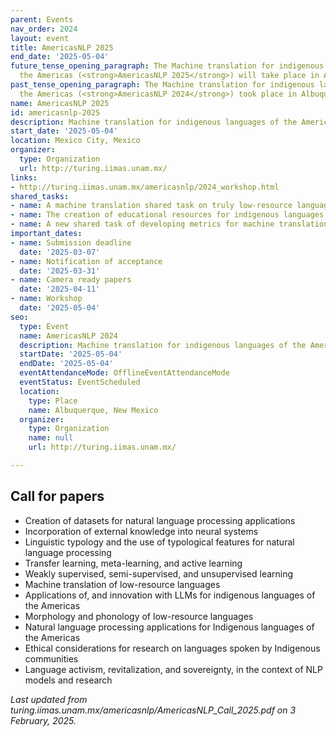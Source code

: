 ```yaml
---
parent: Events
nav_order: 2024
layout: event
title: AmericasNLP 2025
end_date: '2025-05-04'
future_tense_opening_paragraph: The Machine translation for indigenous languages of
  the Americas (<strong>AmericasNLP 2025</strong>) will take place in Albuquerque, New Mexico on 4 May, 2025.
past_tense_opening_paragraph: The Machine translation for indigenous languages of
  the Americas (<strong>AmericasNLP 2024</strong>) took place in Albuquerque, New Mexico on 4 May, 2025.
name: AmericasNLP 2025
id: americasnlp-2025
description: Machine translation for indigenous languages of the Americas
start_date: '2025-05-04'
location: Mexico City, Mexico
organizer:
  type: Organization
  url: http://turing.iimas.unam.mx/
links:
- http://turing.iimas.unam.mx/americasnlp/2024_workshop.html
shared_tasks:
- name: A machine translation shared task on truly low-resource languages.
- name: The creation of educational resources for indigenous languages.
- name: A new shared task of developing metrics for machine translation in indigenous languages.
important_dates:
- name: Submission deadline
  date: '2025-03-07'
- name: Notification of acceptance
  date: '2025-03-31'
- name: Camera ready papers
  date: '2025-04-11'
- name: Workshop
  date: '2025-05-04'
seo:
  type: Event
  name: AmericasNLP 2024
  description: Machine translation for indigenous languages of the Americas
  startDate: '2025-05-04'
  endDate: '2025-05-04'
  eventAttendanceMode: OfflineEventAttendanceMode
  eventStatus: EventScheduled
  location:
    type: Place
    name: Albuquerque, New Mexico
  organizer:
    type: Organization
    name: null
    url: http://turing.iimas.unam.mx/

---
```

## Call for papers

- Creation of datasets for natural language processing applications
- Incorporation of external knowledge into neural systems
- Linguistic typology and the use of typological features for natural language processing
- Transfer learning, meta-learning, and active learning
- Weakly supervised, semi-supervised, and unsupervised learning
- Machine translation of low-resource languages
- Applications of, and innovation with LLMs for indigenous languages of the Americas
- Morphology and phonology of low-resource languages
- Natural language processing applications for Indigenous languages of the Americas
- Ethical considerations for research on languages spoken by Indigenous communities
- Language activism, revitalization, and sovereignty, in the context of NLP models and research

*Last updated from turing.iimas.unam.mx/americasnlp/AmericasNLP_Call_2025.pdf on 3 February, 2025.*
